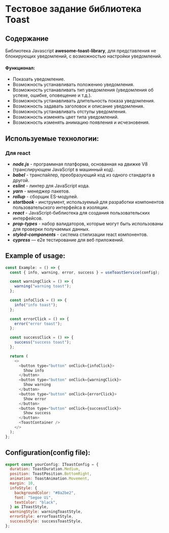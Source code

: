 # Tестовое задание библиотека Toast

## Содержание

Библиотека Javascript **awesome-toast-library**, для представления не блокирующих уведомлений, с возможностью настройки уведомлений.

#### Функционал:

- Показать уведомление.
- Возможность устанавливать положению уведомления.
- Возможность устанавливать тип уведомления (уведомления об успехе, ошибке, оповещение и т.д.).
- Возможность устанавливать длительность показа уведомления.
- Возможность задавать заголовок и описание уведомления.
- Возможность устанавливать отступы уведомления.
- Возможность изменять цвет типа уведомлений.
- Возможность изменять анимацию появления и исчезновения.

## Используемые технологии:

### Для react
- ***node.js*** - программная платформа, основанная на движке V8 (транслирующем JavaScript в машинный код).
- ***babel*** - транспайлер, преобразующий код из одного стандарта в другой.
- ***eslint*** - линтер для JavaScript кода.
- ***yarn*** - менеджер пакетов.
- ***rollup*** - сборщик ES-модулей.
- ***stortbook*** - инструмент, используемый для разработки компонентов пользовательского интерфейса в изоляции.
- ***react*** - JavaScript-библиотека для создания пользовательских интерфейсов.
- ***prop-types*** - набор валидаторов, которые могут быть использованы для проверки получаемых данных.
- ***styled-components*** - система стилизации react компонентов.
- ***cypress*** — e2e тестирование для веб приложений.

## Example of usage:

```javascript
const Example: = () => {
  const { info, warning, error, success } = useToastService(config);

  const warningClick = () => {
    warning("warning toast");
  };

  const infoClick = () => {
    info("info toast");
  };

  const errorClick = () => {
    error("error toast");
  };

  const successClick = () => {
    success("success toast");
  };

  return (
    <>
      <button type="button" onClick={infoClick}>
        Show info
      </button>
      <button type="button" onClick={warningClick}>
        Show warning
      </button>
      <button type="button" onClick={errorClick}>
        Show error
      </button>
      <button type="button" onClick={successClick}>
        Show success
      </button>
      <ToastContainer />
    </>
  );
};
```

## Configuration(config file):

```javascript
export const yourConfig: IToastConfig = {
  duration: ToastDuration.Medium,
  position: ToastPosition.BottomRight,
  animation: ToastAnimation.Movement,
  margin: 10,
  infoStyle: {
    backgroundColor: "#8a2be2",
    font: "Segoe Ui",
    textColor: "black",
  } as IToastStyle,
  warningStyle: warningToastStyle,
  errorStyle: errorToastStyle,
  successStyle: successToastStyle,
};
```
